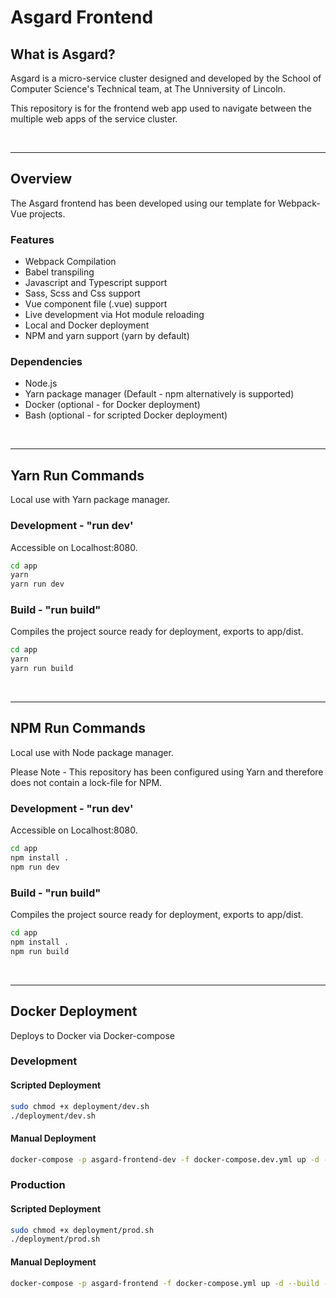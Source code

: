 # Asgard Frontend

## What is Asgard?
Asgard is a micro-service cluster designed and developed by the School of Computer Science's Technical team, at The Unniversity of Lincoln.

This repository is for the frontend web app used to navigate between the multiple web apps of the service cluster.

<br>

---

## Overview
The Asgard frontend has been developed using our template for Webpack-Vue projects.

### Features
- Webpack Compilation
- Babel transpiling
- Javascript and Typescript support
- Sass, Scss and Css support
- Vue component file (.vue) support
- Live development via Hot module reloading
- Local and Docker deployment
- NPM and yarn support (yarn by default)

### Dependencies
- Node.js
- Yarn package manager (Default - npm alternatively is supported)
- Docker (optional - for Docker deployment)
- Bash (optional - for scripted Docker deployment)


<br>

---

## Yarn Run Commands
Local use with Yarn package manager.


### Development - "run dev'
Accessible on Localhost:8080.

```bash
cd app
yarn
yarn run dev
```

### Build - "run build"
Compiles the project source ready for deployment, exports to app/dist.

```bash
cd app
yarn
yarn run build
```

<br>

---

## NPM Run Commands
Local use with Node package manager.

Please Note - This repository has been configured using Yarn and therefore does not contain a lock-file for NPM.

### Development - "run dev'
Accessible on Localhost:8080.

```bash
cd app
npm install .
npm run dev
```

### Build - "run build"
Compiles the project source ready for deployment, exports to app/dist.

```bash
cd app
npm install .
npm run build
```

<br>

---

## Docker Deployment
Deploys to Docker via Docker-compose

### Development
#### Scripted Deployment
```bash
sudo chmod +x deployment/dev.sh
./deployment/dev.sh
```

#### Manual Deployment
```bash
docker-compose -p asgard-frontend-dev -f docker-compose.dev.yml up -d --build --remove-orphans
```
### Production
#### Scripted Deployment
```bash
sudo chmod +x deployment/prod.sh
./deployment/prod.sh
```

#### Manual Deployment
```bash
docker-compose -p asgard-frontend -f docker-compose.yml up -d --build --remove-orphans
```
